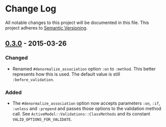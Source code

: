 # Change Log
All notable changes to this project will be documented in this file.
This project adheres to [Semantic Versioning](http://semver.org/).

## [0.3.0] - 2015-03-26

### Changed
- Renamed `#denormalize_association` option `:on` to `:method`. This
  better represents how this is used. The default value is still
  `:before_validation`.

### Added
- The `#denormalize_association` option now accepts parameters `:on`,
  `:if`, `:unless` and `:prepend` and passes those options to the
  validation method call. See `ActiveModel::Validations::ClassMethods`
  and its constant `VALID_OPTIONS_FOR_VALIDATE`.

[0.3.0]: https://github.com/GoLearnUp/fixturize/compare/v0.2.3...0.3.0

